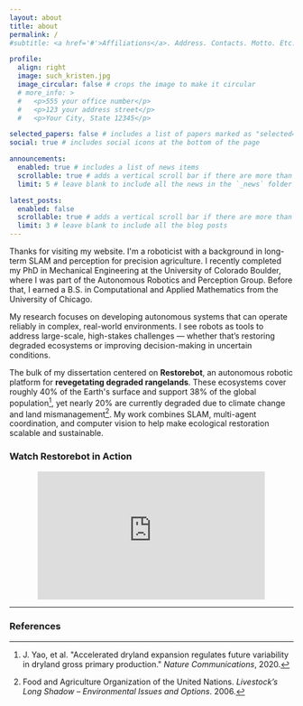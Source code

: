 ```yaml
---
layout: about
title: about
permalink: /
#subtitle: <a href='#'>Affiliations</a>. Address. Contacts. Motto. Etc.

profile:
  align: right
  image: such_kristen.jpg
  image_circular: false # crops the image to make it circular
  # more_info: >
  #   <p>555 your office number</p>
  #   <p>123 your address street</p>
  #   <p>Your City, State 12345</p>

selected_papers: false # includes a list of papers marked as "selected={true}"
social: true # includes social icons at the bottom of the page

announcements:
  enabled: true # includes a list of news items
  scrollable: true # adds a vertical scroll bar if there are more than 3 news items
  limit: 5 # leave blank to include all the news in the `_news` folder

latest_posts:
  enabled: false
  scrollable: true # adds a vertical scroll bar if there are more than 3 new posts items
  limit: 3 # leave blank to include all the blog posts
---
```


<!-- Write your biography here. Tell the world about yourself. Link to your favorite [subreddit](http://reddit.com). You can put a picture in, too. The code is already in, just name your picture `prof_pic.jpg` and put it in the `img/` folder.

Put your address / P.O. box / other info right below your picture. You can also disable any of these elements by editing `profile` property of the YAML header of your `_pages/about.md`. Edit `_bibliography/papers.bib` and Jekyll will render your [publications page](/al-folio/publications/) automatically.

Link to your social media connections, too. This theme is set up to use [Font Awesome icons](https://fontawesome.com/) and [Academicons](https://jpswalsh.github.io/academicons/), like the ones below. Add your Facebook, Twitter, LinkedIn, Google Scholar, or just disable all of them. -->

Thanks for visiting my website. I'm a roboticist with a background in long-term SLAM and perception for precision agriculture. I recently completed my PhD in Mechanical Engineering at the University of Colorado Boulder, where I was part of the Autonomous Robotics and Perception Group. Before that, I earned a B.S. in Computational and Applied Mathematics from the University of Chicago.

My research focuses on developing autonomous systems that can operate reliably in complex, real-world environments. I see robots as tools to address large-scale, high-stakes challenges — whether that’s restoring degraded ecosystems or improving decision-making in uncertain conditions.

The bulk of my dissertation centered on **Restorebot**, an autonomous robotic platform for **revegetating degraded rangelands**. These ecosystems cover roughly 40% of the Earth's surface and support 38% of the global population[^1], yet nearly 20% are currently degraded due to climate change and land mismanagement[^2]. My work combines SLAM, multi-agent coordination, and computer vision to help make ecological restoration scalable and sustainable.

### Watch Restorebot in Action

<div style="text-align: center;">
  <iframe
    style="width: 80%; max-width: 720px; aspect-ratio: 16 / 9; border: none;"
    src="https://www.youtube.com/embed/9teAIFddnRg?si=TdxbUTUGkxuU9SwT"
    allow="accelerometer; autoplay; clipboard-write; encrypted-media; gyroscope; picture-in-picture"
    allowfullscreen>
  </iframe>
</div>

---

### References

[^1]: J. Yao, et al. "Accelerated dryland expansion regulates future variability in dryland gross primary production." _Nature Communications_, 2020.
[^2]: Food and Agriculture Organization of the United Nations. _Livestock’s Long Shadow – Environmental Issues and Options_. 2006.